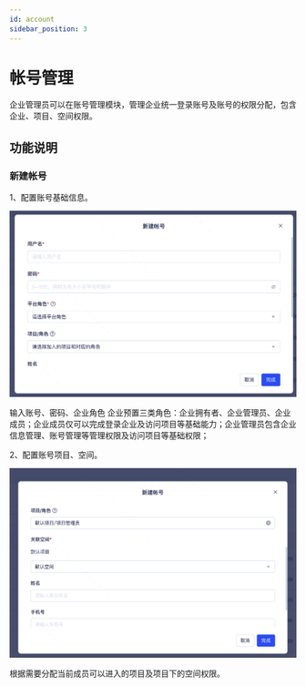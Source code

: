 ```yaml
---
id: account
sidebar_position: 3
---
```


# 帐号管理

企业管理员可以在账号管理模块，管理企业统一登录账号及账号的权限分配，包含企业、项目、空间权限。

## 功能说明

### 新建帐号

1、配置账号基础信息。

![图 4](/img/314cce74d7907b474e40e0e68b1692097ec0fee7791eebe7300fe613e52db2fa.png)  

输入账号、密码、企业角色
企业预置三类角色：企业拥有者、企业管理员、企业成员；企业成员仅可以完成登录企业及访问项目等基础能力；企业管理员包含企业信息管理、账号管理等管理权限及访问项目等基础权限；

2、配置账号项目、空间。

![图 5](/img/05e088935ca8963e0fd23c2cdfae5b3e95c0526f370160604b4070715b21881f.png)  

根据需要分配当前成员可以进入的项目及项目下的空间权限。
